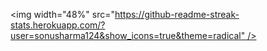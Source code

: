 <img width="48%" src="https://github-readme-streak-stats.herokuapp.com/?user=sonusharma124&show_icons=true&theme=radical" />
